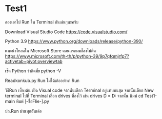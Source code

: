 # Test1
ลองเอาไป Run ใน Terminal กันเล่นๆนะครับ

Download Visual Studio Code
https://code.visualstudio.com/

Python 3.9
https://www.python.org/downloads/release/python-390/

เเนะนำโหลดใน Microsoft Store ตอนเเรกผมก็ลงไม่ติด
https://www.microsoft.com/th-th/p/python-39/9p7qfqmjrfp7?activetab=pivot:overviewtab

เช็ค Python ว่าติดมั้ย
python -V

Readkonkub.py Run ไม่ได้เด้ออย่าหา Run

วิธีRun เบื้องต้น
เปิด Visual code 
จากนั้นเลือก Terminal อยู่แทบบนสุด จากนั้นเลือก New terminal
ไปที่ Terminal เลือก drives ที่ลงไว้ เช่น  drives D = D: จากนั้น พิมพ์ cd Test1-main
พิมพ์ [-ชื่อFlie-].py
 
ปล.Run ผ่านทุกอันเด้อ
